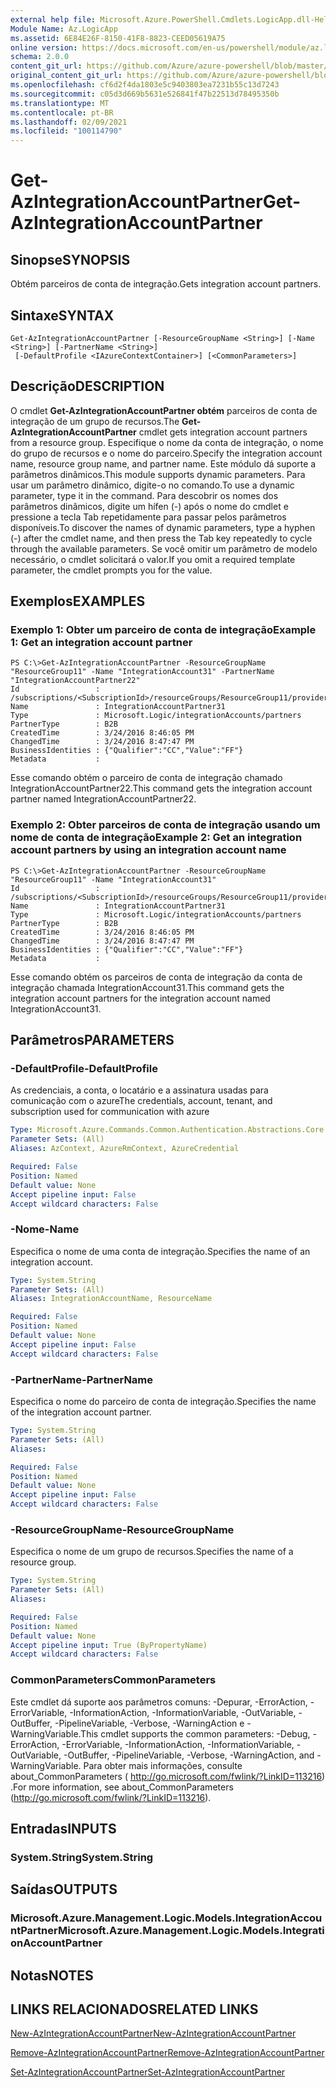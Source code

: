 ```yaml
---
external help file: Microsoft.Azure.PowerShell.Cmdlets.LogicApp.dll-Help.xml
Module Name: Az.LogicApp
ms.assetid: 6E84E26F-8150-41F8-8823-CEED05619A75
online version: https://docs.microsoft.com/en-us/powershell/module/az.logicapp/get-azintegrationaccountpartner
schema: 2.0.0
content_git_url: https://github.com/Azure/azure-powershell/blob/master/src/LogicApp/LogicApp/help/Get-AzIntegrationAccountPartner.md
original_content_git_url: https://github.com/Azure/azure-powershell/blob/master/src/LogicApp/LogicApp/help/Get-AzIntegrationAccountPartner.md
ms.openlocfilehash: cf6d2f4da1803e5c9403803ea7231b55c13d7243
ms.sourcegitcommit: c05d3d669b5631e526841f47b22513d78495350b
ms.translationtype: MT
ms.contentlocale: pt-BR
ms.lasthandoff: 02/09/2021
ms.locfileid: "100114790"
---
```

# <span data-ttu-id="00293-101">Get-AzIntegrationAccountPartner</span><span class="sxs-lookup"><span data-stu-id="00293-101">Get-AzIntegrationAccountPartner</span></span>

## <span data-ttu-id="00293-102">Sinopse</span><span class="sxs-lookup"><span data-stu-id="00293-102">SYNOPSIS</span></span>
<span data-ttu-id="00293-103">Obtém parceiros de conta de integração.</span><span class="sxs-lookup"><span data-stu-id="00293-103">Gets integration account partners.</span></span>

## <span data-ttu-id="00293-104">Sintaxe</span><span class="sxs-lookup"><span data-stu-id="00293-104">SYNTAX</span></span>

```
Get-AzIntegrationAccountPartner [-ResourceGroupName <String>] [-Name <String>] [-PartnerName <String>]
 [-DefaultProfile <IAzureContextContainer>] [<CommonParameters>]
```

## <span data-ttu-id="00293-105">Descrição</span><span class="sxs-lookup"><span data-stu-id="00293-105">DESCRIPTION</span></span>
<span data-ttu-id="00293-106">O cmdlet **Get-AzIntegrationAccountPartner obtém** parceiros de conta de integração de um grupo de recursos.</span><span class="sxs-lookup"><span data-stu-id="00293-106">The **Get-AzIntegrationAccountPartner** cmdlet gets integration account partners from a resource group.</span></span>
<span data-ttu-id="00293-107">Especifique o nome da conta de integração, o nome do grupo de recursos e o nome do parceiro.</span><span class="sxs-lookup"><span data-stu-id="00293-107">Specify the integration account name, resource group name, and partner name.</span></span>
<span data-ttu-id="00293-108">Este módulo dá suporte a parâmetros dinâmicos.</span><span class="sxs-lookup"><span data-stu-id="00293-108">This module supports dynamic parameters.</span></span>
<span data-ttu-id="00293-109">Para usar um parâmetro dinâmico, digite-o no comando.</span><span class="sxs-lookup"><span data-stu-id="00293-109">To use a dynamic parameter, type it in the command.</span></span>
<span data-ttu-id="00293-110">Para descobrir os nomes dos parâmetros dinâmicos, digite um hífen (-) após o nome do cmdlet e pressione a tecla Tab repetidamente para passar pelos parâmetros disponíveis.</span><span class="sxs-lookup"><span data-stu-id="00293-110">To discover the names of dynamic parameters, type a hyphen (-) after the cmdlet name, and then press the Tab key repeatedly to cycle through the available parameters.</span></span>
<span data-ttu-id="00293-111">Se você omitir um parâmetro de modelo necessário, o cmdlet solicitará o valor.</span><span class="sxs-lookup"><span data-stu-id="00293-111">If you omit a required template parameter, the cmdlet prompts you for the value.</span></span>

## <span data-ttu-id="00293-112">Exemplos</span><span class="sxs-lookup"><span data-stu-id="00293-112">EXAMPLES</span></span>

### <span data-ttu-id="00293-113">Exemplo 1: Obter um parceiro de conta de integração</span><span class="sxs-lookup"><span data-stu-id="00293-113">Example 1: Get an integration account partner</span></span>
```
PS C:\>Get-AzIntegrationAccountPartner -ResourceGroupName "ResourceGroup11" -Name "IntegrationAccount31" -PartnerName "IntegrationAccountPartner22"
Id                 : /subscriptions/<SubscriptionId>/resourceGroups/ResourceGroup11/providers/Microsoft.Logic/integrationAccounts/TestIntegrationAccount/partners/IntegrationAccountPartner31
Name               : IntegrationAccountPartner31
Type               : Microsoft.Logic/integrationAccounts/partners
PartnerType        : B2B
CreatedTime        : 3/24/2016 8:46:05 PM
ChangedTime        : 3/24/2016 8:47:47 PM
BusinessIdentities : {"Qualifier":"CC","Value":"FF"}
Metadata           :
```

<span data-ttu-id="00293-114">Esse comando obtém o parceiro de conta de integração chamado IntegrationAccountPartner22.</span><span class="sxs-lookup"><span data-stu-id="00293-114">This command gets the integration account partner named IntegrationAccountPartner22.</span></span>

### <span data-ttu-id="00293-115">Exemplo 2: Obter parceiros de conta de integração usando um nome de conta de integração</span><span class="sxs-lookup"><span data-stu-id="00293-115">Example 2: Get an integration account partners by using an integration account name</span></span>
```
PS C:\>Get-AzIntegrationAccountPartner -ResourceGroupName "ResourceGroup11" -Name "IntegrationAccount31"
Id                 : /subscriptions/<SubscriptionId>/resourceGroups/ResourceGroup11/providers/Microsoft.Logic/integrationAccounts/TestIntegrationAccount/partners/IntegrationAccountPartner31
Name               : IntegrationAccountPartner31
Type               : Microsoft.Logic/integrationAccounts/partners
PartnerType        : B2B
CreatedTime        : 3/24/2016 8:46:05 PM
ChangedTime        : 3/24/2016 8:47:47 PM
BusinessIdentities : {"Qualifier":"CC","Value":"FF"}
Metadata           :
```

<span data-ttu-id="00293-116">Esse comando obtém os parceiros de conta de integração da conta de integração chamada IntegrationAccount31.</span><span class="sxs-lookup"><span data-stu-id="00293-116">This command gets the integration account partners for the integration account named IntegrationAccount31.</span></span>

## <span data-ttu-id="00293-117">Parâmetros</span><span class="sxs-lookup"><span data-stu-id="00293-117">PARAMETERS</span></span>

### <span data-ttu-id="00293-118">-DefaultProfile</span><span class="sxs-lookup"><span data-stu-id="00293-118">-DefaultProfile</span></span>
<span data-ttu-id="00293-119">As credenciais, a conta, o locatário e a assinatura usadas para comunicação com o azure</span><span class="sxs-lookup"><span data-stu-id="00293-119">The credentials, account, tenant, and subscription used for communication with azure</span></span>

```yaml
Type: Microsoft.Azure.Commands.Common.Authentication.Abstractions.Core.IAzureContextContainer
Parameter Sets: (All)
Aliases: AzContext, AzureRmContext, AzureCredential

Required: False
Position: Named
Default value: None
Accept pipeline input: False
Accept wildcard characters: False
```

### <span data-ttu-id="00293-120">-Nome</span><span class="sxs-lookup"><span data-stu-id="00293-120">-Name</span></span>
<span data-ttu-id="00293-121">Especifica o nome de uma conta de integração.</span><span class="sxs-lookup"><span data-stu-id="00293-121">Specifies the name of an integration account.</span></span>

```yaml
Type: System.String
Parameter Sets: (All)
Aliases: IntegrationAccountName, ResourceName

Required: False
Position: Named
Default value: None
Accept pipeline input: False
Accept wildcard characters: False
```

### <span data-ttu-id="00293-122">-PartnerName</span><span class="sxs-lookup"><span data-stu-id="00293-122">-PartnerName</span></span>
<span data-ttu-id="00293-123">Especifica o nome do parceiro de conta de integração.</span><span class="sxs-lookup"><span data-stu-id="00293-123">Specifies the name of the integration account partner.</span></span>

```yaml
Type: System.String
Parameter Sets: (All)
Aliases:

Required: False
Position: Named
Default value: None
Accept pipeline input: False
Accept wildcard characters: False
```

### <span data-ttu-id="00293-124">-ResourceGroupName</span><span class="sxs-lookup"><span data-stu-id="00293-124">-ResourceGroupName</span></span>
<span data-ttu-id="00293-125">Especifica o nome de um grupo de recursos.</span><span class="sxs-lookup"><span data-stu-id="00293-125">Specifies the name of a resource group.</span></span>

```yaml
Type: System.String
Parameter Sets: (All)
Aliases:

Required: False
Position: Named
Default value: None
Accept pipeline input: True (ByPropertyName)
Accept wildcard characters: False
```

### <span data-ttu-id="00293-126">CommonParameters</span><span class="sxs-lookup"><span data-stu-id="00293-126">CommonParameters</span></span>
<span data-ttu-id="00293-127">Este cmdlet dá suporte aos parâmetros comuns: -Depurar, -ErrorAction, -ErrorVariable, -InformationAction, -InformationVariable, -OutVariable, -OutBuffer, -PipelineVariable, -Verbose, -WarningAction e -WarningVariable.</span><span class="sxs-lookup"><span data-stu-id="00293-127">This cmdlet supports the common parameters: -Debug, -ErrorAction, -ErrorVariable, -InformationAction, -InformationVariable, -OutVariable, -OutBuffer, -PipelineVariable, -Verbose, -WarningAction, and -WarningVariable.</span></span> <span data-ttu-id="00293-128">Para obter mais informações, consulte about_CommonParameters ( http://go.microsoft.com/fwlink/?LinkID=113216) .</span><span class="sxs-lookup"><span data-stu-id="00293-128">For more information, see about_CommonParameters (http://go.microsoft.com/fwlink/?LinkID=113216).</span></span>

## <span data-ttu-id="00293-129">Entradas</span><span class="sxs-lookup"><span data-stu-id="00293-129">INPUTS</span></span>

### <span data-ttu-id="00293-130">System.String</span><span class="sxs-lookup"><span data-stu-id="00293-130">System.String</span></span>

## <span data-ttu-id="00293-131">Saídas</span><span class="sxs-lookup"><span data-stu-id="00293-131">OUTPUTS</span></span>

### <span data-ttu-id="00293-132">Microsoft.Azure.Management.Logic.Models.IntegrationAccountPartner</span><span class="sxs-lookup"><span data-stu-id="00293-132">Microsoft.Azure.Management.Logic.Models.IntegrationAccountPartner</span></span>

## <span data-ttu-id="00293-133">Notas</span><span class="sxs-lookup"><span data-stu-id="00293-133">NOTES</span></span>

## <span data-ttu-id="00293-134">LINKS RELACIONADOS</span><span class="sxs-lookup"><span data-stu-id="00293-134">RELATED LINKS</span></span>

[<span data-ttu-id="00293-135">New-AzIntegrationAccountPartner</span><span class="sxs-lookup"><span data-stu-id="00293-135">New-AzIntegrationAccountPartner</span></span>](./New-AzIntegrationAccountPartner.md)

[<span data-ttu-id="00293-136">Remove-AzIntegrationAccountPartner</span><span class="sxs-lookup"><span data-stu-id="00293-136">Remove-AzIntegrationAccountPartner</span></span>](./Remove-AzIntegrationAccountPartner.md)

[<span data-ttu-id="00293-137">Set-AzIntegrationAccountPartner</span><span class="sxs-lookup"><span data-stu-id="00293-137">Set-AzIntegrationAccountPartner</span></span>](./Set-AzIntegrationAccountPartner.md)



